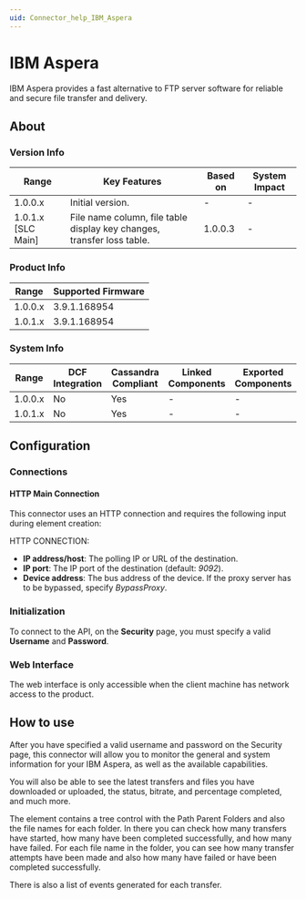 ```yaml
---
uid: Connector_help_IBM_Aspera
---
```


# IBM Aspera

IBM Aspera provides a fast alternative to FTP server software for reliable and secure file transfer and delivery.

## About

### Version Info

| Range              | Key Features                                                         | Based on   | System Impact   |
|----------------------|------------------------------------------------------------------------|--------------|-------------------|
| 1.0.0.x              | Initial version.                                                       | -            | -                 |
| 1.0.1.x [SLC Main]   | File name column, file table display key changes, transfer loss table. | 1.0.0.3      | -                 |

### Product Info

| Range     | Supported Firmware     |
|-----------|------------------------|
| 1.0.0.x   | 3.9.1.168954           |
| 1.0.1.x   | 3.9.1.168954           |

### System Info

| Range     | DCF Integration     | Cassandra Compliant     | Linked Components     | Exported Components     |
|-----------|---------------------|-------------------------|-----------------------|-------------------------|
| 1.0.0.x   | No                  | Yes                     | -                     | -                       |
| 1.0.1.x   | No                  | Yes                     | -                     | -                       |

## Configuration

### Connections

#### HTTP Main Connection

This connector uses an HTTP connection and requires the following input during element creation:

HTTP CONNECTION:

- **IP address/host**: The polling IP or URL of the destination.
- **IP port**: The IP port of the destination (default: *9092*).
- **Device address**: The bus address of the device. If the proxy server has to be bypassed, specify *BypassProxy*.

### Initialization

To connect to the API, on the **Security** page, you must specify a valid **Username** and **Password**.

### Web Interface

The web interface is only accessible when the client machine has network access to the product.

## How to use

After you have specified a valid username and password on the Security page, this connector will allow you to monitor the general and system information for your IBM Aspera, as well as the available capabilities.

You will also be able to see the latest transfers and files you have downloaded or uploaded, the status, bitrate, and percentage completed, and much more.

The element contains a tree control with the Path Parent Folders and also the file names for each folder. In there you can check how many transfers have started, how many have been completed successfully, and how many have failed. For each file name in the folder, you can see how many transfer attempts have been made and also how many have failed or have been completed successfully.

There is also a list of events generated for each transfer.
